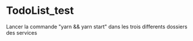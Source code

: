# TodoList_test

Lancer la commande "yarn && yarn start" dans les trois differents dossiers des services
